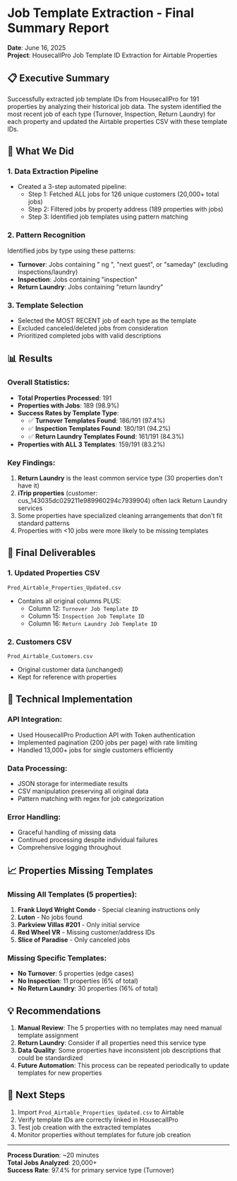 # Job Template Extraction - Final Summary Report

**Date**: June 16, 2025  
**Project**: HousecallPro Job Template ID Extraction for Airtable Properties

## 📋 Executive Summary

Successfully extracted job template IDs from HousecallPro for 191 properties by analyzing their historical job data. The system identified the most recent job of each type (Turnover, Inspection, Return Laundry) for each property and updated the Airtable properties CSV with these template IDs.

## 🎯 What We Did

### 1. **Data Extraction Pipeline**
- Created a 3-step automated pipeline:
  - Step 1: Fetched ALL jobs for 126 unique customers (20,000+ total jobs)
  - Step 2: Filtered jobs by property address (189 properties with jobs)
  - Step 3: Identified job templates using pattern matching

### 2. **Pattern Recognition**
Identified jobs by type using these patterns:
- **Turnover**: Jobs containing " ng ", "next guest", or "sameday" (excluding inspections/laundry)
- **Inspection**: Jobs containing "inspection"
- **Return Laundry**: Jobs containing "return laundry"

### 3. **Template Selection**
- Selected the MOST RECENT job of each type as the template
- Excluded canceled/deleted jobs from consideration
- Prioritized completed jobs with valid descriptions

## 📊 Results

### Overall Statistics:
- **Total Properties Processed**: 191
- **Properties with Jobs**: 189 (98.9%)
- **Success Rates by Template Type**:
  - ✅ **Turnover Templates Found**: 186/191 (97.4%)
  - ✅ **Inspection Templates Found**: 180/191 (94.2%)
  - ✅ **Return Laundry Templates Found**: 161/191 (84.3%)
- **Properties with ALL 3 Templates**: 159/191 (83.2%)

### Key Findings:
1. **Return Laundry** is the least common service type (30 properties don't have it)
2. **iTrip properties** (customer: cus_143035dc029211e989960294c7939904) often lack Return Laundry services
3. Some properties have specialized cleaning arrangements that don't fit standard patterns
4. Properties with <10 jobs were more likely to be missing templates

## 📁 Final Deliverables

### 1. **Updated Properties CSV**
`Prod_Airtable_Properties_Updated.csv`
- Contains all original columns PLUS:
  - Column 12: `Turnover Job Template ID`
  - Column 15: `Inspection Job Template ID`
  - Column 16: `Return Laundry Job Template ID`

### 2. **Customers CSV**
`Prod_Airtable_Customers.csv`
- Original customer data (unchanged)
- Kept for reference with properties

## 🔧 Technical Implementation

### API Integration:
- Used HousecallPro Production API with Token authentication
- Implemented pagination (200 jobs per page) with rate limiting
- Handled 13,000+ jobs for single customers efficiently

### Data Processing:
- JSON storage for intermediate results
- CSV manipulation preserving all original data
- Pattern matching with regex for job categorization

### Error Handling:
- Graceful handling of missing data
- Continued processing despite individual failures
- Comprehensive logging throughout

## 📈 Properties Missing Templates

### Missing All Templates (5 properties):
1. **Frank Lloyd Wright Condo** - Special cleaning instructions only
2. **Luton** - No jobs found
3. **Parkview Villas #201** - Only initial service
4. **Red Wheel VR** - Missing customer/address IDs
5. **Slice of Paradise** - Only canceled jobs

### Missing Specific Templates:
- **No Turnover**: 5 properties (edge cases)
- **No Inspection**: 11 properties (6% of total)
- **No Return Laundry**: 30 properties (16% of total)

## 💡 Recommendations

1. **Manual Review**: The 5 properties with no templates may need manual template assignment
2. **Return Laundry**: Consider if all properties need this service type
3. **Data Quality**: Some properties have inconsistent job descriptions that could be standardized
4. **Future Automation**: This process can be repeated periodically to update templates for new properties

## 🚀 Next Steps

1. Import `Prod_Airtable_Properties_Updated.csv` to Airtable
2. Verify template IDs are correctly linked in HousecallPro
3. Test job creation with the extracted templates
4. Monitor properties without templates for future job creation

---

**Process Duration**: ~20 minutes  
**Total Jobs Analyzed**: 20,000+  
**Success Rate**: 97.4% for primary service type (Turnover)